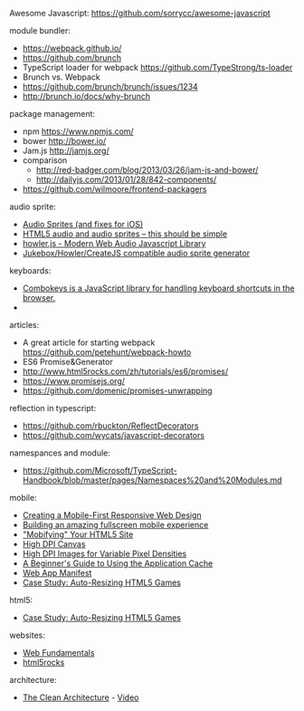 
Awesome Javascript: https://github.com/sorrycc/awesome-javascript

module bundler:
* https://webpack.github.io/
* https://github.com/brunch
* TypeScript loader for webpack https://github.com/TypeStrong/ts-loader
* Brunch vs. Webpack 
 * https://github.com/brunch/brunch/issues/1234
 * http://brunch.io/docs/why-brunch

package management:
* npm https://www.npmjs.com/
* bower http://bower.io/
* Jam.js http://jamjs.org/
* comparison
  * http://red-badger.com/blog/2013/03/26/jam-js-and-bower/
  * http://dailyjs.com/2013/01/28/842-components/
* https://github.com/wilmoore/frontend-packagers

audio sprite:
* [Audio Sprites (and fixes for iOS)](https://remysharp.com/2010/12/23/audio-sprites)
* [HTML5 audio and audio sprites – this should be simple](https://hacks.mozilla.org/2012/04/html5-audio-and-audio-sprites-this-should-be-simple/)
* [howler.js - Modern Web Audio Javascript Library](https://github.com/goldfire/howler.js)
* [Jukebox/Howler/CreateJS compatible audio sprite generator](https://github.com/tonistiigi/audiosprite)

keyboards:
* [Combokeys is a JavaScript library for handling keyboard shortcuts in the browser.](https://github.com/PolicyStat/combokeys)
* 

articles:
* A great article for starting webpack https://github.com/petehunt/webpack-howto 
* ES6 Promise&Generator 
 * http://www.html5rocks.com/zh/tutorials/es6/promises/
 * https://www.promisejs.org/
 * https://github.com/domenic/promises-unwrapping

reflection in typescript:
* https://github.com/rbuckton/ReflectDecorators
* https://github.com/wycats/javascript-decorators

namespances and module:
* https://github.com/Microsoft/TypeScript-Handbook/blob/master/pages/Namespaces%20and%20Modules.md

mobile:
* [Creating a Mobile-First Responsive Web Design](http://www.html5rocks.com/en/mobile/responsivedesign/)
* [Building an amazing fullscreen mobile experience](http://www.html5rocks.com/en/mobile/fullscreen/)
* ["Mobifying" Your HTML5 Site](http://www.html5rocks.com/en/mobile/mobifying/)
* [High DPI Canvas](http://www.html5rocks.com/en/tutorials/canvas/hidpi/)
* [High DPI Images for Variable Pixel Densities](http://www.html5rocks.com/en/mobile/high-dpi/)
* [A Beginner's Guide to Using the Application Cache](http://www.html5rocks.com/en/tutorials/appcache/beginner/)
* [Web App Manifest](https://w3c.github.io/manifest/)
* [Case Study: Auto-Resizing HTML5 Games](http://www.html5rocks.com/en/tutorials/casestudies/gopherwoord-studios-resizing-html5-games/)

html5:
* [Case Study: Auto-Resizing HTML5 Games](http://www.html5rocks.com/en/tutorials/casestudies/gopherwoord-studios-resizing-html5-games/)

websites:
* [Web Fundamentals](https://developers.google.com/web/fundamentals/)
* [html5rocks](http://www.html5rocks.com/)

architecture:
* [The Clean Architecture](https://blog.8thlight.com/uncle-bob/2012/08/13/the-clean-architecture.html) - [Video](https://vimeo.com/43612849)
 


